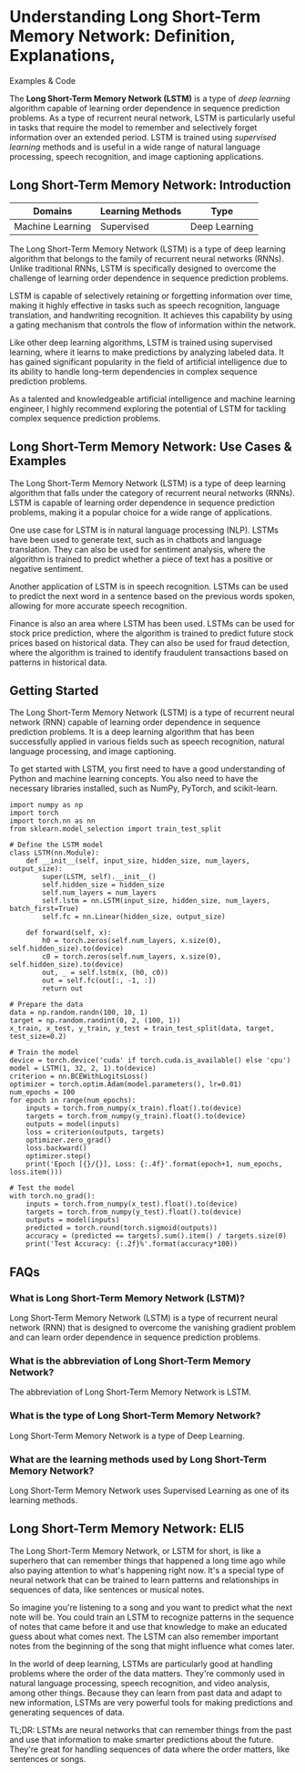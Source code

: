 # Understanding Long Short-Term Memory Network: Definition, Explanations,
Examples & Code

The **Long Short-Term Memory Network (LSTM)** is a type of _deep learning_
algorithm capable of learning order dependence in sequence prediction
problems. As a type of recurrent neural network, LSTM is particularly useful
in tasks that require the model to remember and selectively forget information
over an extended period. LSTM is trained using _supervised learning_ methods
and is useful in a wide range of natural language processing, speech
recognition, and image captioning applications.

## Long Short-Term Memory Network: Introduction

Domains | Learning Methods | Type  
---|---|---  
Machine Learning | Supervised | Deep Learning  
  
The Long Short-Term Memory Network (LSTM) is a type of deep learning algorithm
that belongs to the family of recurrent neural networks (RNNs). Unlike
traditional RNNs, LSTM is specifically designed to overcome the challenge of
learning order dependence in sequence prediction problems.

LSTM is capable of selectively retaining or forgetting information over time,
making it highly effective in tasks such as speech recognition, language
translation, and handwriting recognition. It achieves this capability by using
a gating mechanism that controls the flow of information within the network.

Like other deep learning algorithms, LSTM is trained using supervised
learning, where it learns to make predictions by analyzing labeled data. It
has gained significant popularity in the field of artificial intelligence due
to its ability to handle long-term dependencies in complex sequence prediction
problems.

As a talented and knowledgeable artificial intelligence and machine learning
engineer, I highly recommend exploring the potential of LSTM for tackling
complex sequence prediction problems.

## Long Short-Term Memory Network: Use Cases & Examples

The Long Short-Term Memory Network (LSTM) is a type of deep learning algorithm
that falls under the category of recurrent neural networks (RNNs). LSTM is
capable of learning order dependence in sequence prediction problems, making
it a popular choice for a wide range of applications.

One use case for LSTM is in natural language processing (NLP). LSTMs have been
used to generate text, such as in chatbots and language translation. They can
also be used for sentiment analysis, where the algorithm is trained to predict
whether a piece of text has a positive or negative sentiment.

Another application of LSTM is in speech recognition. LSTMs can be used to
predict the next word in a sentence based on the previous words spoken,
allowing for more accurate speech recognition.

Finance is also an area where LSTM has been used. LSTMs can be used for stock
price prediction, where the algorithm is trained to predict future stock
prices based on historical data. They can also be used for fraud detection,
where the algorithm is trained to identify fraudulent transactions based on
patterns in historical data.

## Getting Started

The Long Short-Term Memory Network (LSTM) is a type of recurrent neural
network (RNN) capable of learning order dependence in sequence prediction
problems. It is a deep learning algorithm that has been successfully applied
in various fields such as speech recognition, natural language processing, and
image captioning.

To get started with LSTM, you first need to have a good understanding of
Python and machine learning concepts. You also need to have the necessary
libraries installed, such as NumPy, PyTorch, and scikit-learn.

    
    
    
    import numpy as np
    import torch
    import torch.nn as nn
    from sklearn.model_selection import train_test_split
    
    # Define the LSTM model
    class LSTM(nn.Module):
        def __init__(self, input_size, hidden_size, num_layers, output_size):
            super(LSTM, self).__init__()
            self.hidden_size = hidden_size
            self.num_layers = num_layers
            self.lstm = nn.LSTM(input_size, hidden_size, num_layers, batch_first=True)
            self.fc = nn.Linear(hidden_size, output_size)
    
        def forward(self, x):
            h0 = torch.zeros(self.num_layers, x.size(0), self.hidden_size).to(device)
            c0 = torch.zeros(self.num_layers, x.size(0), self.hidden_size).to(device)
            out, _ = self.lstm(x, (h0, c0))
            out = self.fc(out[:, -1, :])
            return out
    
    # Prepare the data
    data = np.random.randn(100, 10, 1)
    target = np.random.randint(0, 2, (100, 1))
    x_train, x_test, y_train, y_test = train_test_split(data, target, test_size=0.2)
    
    # Train the model
    device = torch.device('cuda' if torch.cuda.is_available() else 'cpu')
    model = LSTM(1, 32, 2, 1).to(device)
    criterion = nn.BCEWithLogitsLoss()
    optimizer = torch.optim.Adam(model.parameters(), lr=0.01)
    num_epochs = 100
    for epoch in range(num_epochs):
        inputs = torch.from_numpy(x_train).float().to(device)
        targets = torch.from_numpy(y_train).float().to(device)
        outputs = model(inputs)
        loss = criterion(outputs, targets)
        optimizer.zero_grad()
        loss.backward()
        optimizer.step()
        print('Epoch [{}/{}], Loss: {:.4f}'.format(epoch+1, num_epochs, loss.item()))
    
    # Test the model
    with torch.no_grad():
        inputs = torch.from_numpy(x_test).float().to(device)
        targets = torch.from_numpy(y_test).float().to(device)
        outputs = model(inputs)
        predicted = torch.round(torch.sigmoid(outputs))
        accuracy = (predicted == targets).sum().item() / targets.size(0)
        print('Test Accuracy: {:.2f}%'.format(accuracy*100))
    
    

## FAQs

### What is Long Short-Term Memory Network (LSTM)?

Long Short-Term Memory Network (LSTM) is a type of recurrent neural network
(RNN) that is designed to overcome the vanishing gradient problem and can
learn order dependence in sequence prediction problems.

### What is the abbreviation of Long Short-Term Memory Network?

The abbreviation of Long Short-Term Memory Network is LSTM.

### What is the type of Long Short-Term Memory Network?

Long Short-Term Memory Network is a type of Deep Learning.

### What are the learning methods used by Long Short-Term Memory Network?

Long Short-Term Memory Network uses Supervised Learning as one of its learning
methods.

## Long Short-Term Memory Network: ELI5

The Long Short-Term Memory Network, or LSTM for short, is like a superhero
that can remember things that happened a long time ago while also paying
attention to what's happening right now. It's a special type of neural network
that can be trained to learn patterns and relationships in sequences of data,
like sentences or musical notes.

So imagine you're listening to a song and you want to predict what the next
note will be. You could train an LSTM to recognize patterns in the sequence of
notes that came before it and use that knowledge to make an educated guess
about what comes next. The LSTM can also remember important notes from the
beginning of the song that might influence what comes later.

In the world of deep learning, LSTMs are particularly good at handling
problems where the order of the data matters. They're commonly used in natural
language processing, speech recognition, and video analysis, among other
things. Because they can learn from past data and adapt to new information,
LSTMs are very powerful tools for making predictions and generating sequences
of data.

TL;DR: LSTMs are neural networks that can remember things from the past and
use that information to make smarter predictions about the future. They're
great for handling sequences of data where the order matters, like sentences
or songs.